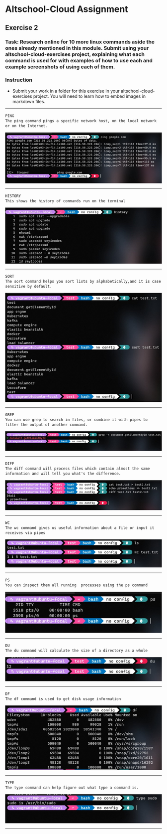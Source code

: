 # Altschool-Cloud Assignment

## Exercise 2

### Task: Research online for 10 more linux commands aside the ones already mentioned in this module. Submit using your altschool-cloud-exercises project, explaining what each command is used for with examples of how to use each and example screenshots of using each of them.

### Instruction

- Submit your work in a folder for this exercise in your altschool-cloud-exercises project. You will need to learn how to embed images in markdown files.

---

```
PING
The ping command pings a specific network host, on the local network or on the Internet.
```

![VagrantFile Image](./images/ping-command.jpg)

---

```
HISTORY
This shows the history of commands run on the terminal
```

![VagrantFile Image](./images/history-command2.jpg)

---

```
SORT
The sort command helps you sort lists by alphabetically,and it is case sensitive by default.
```

![VagrantFile Image](./images/sort-command.jpg)

---

```
GREP
You can use grep to search in files, or combine it with pipes to filter the output of another command.
```

![VagrantFile Image](./images/grep-command.jpg)

---

```
DIFF
The diff command will process files which contain almost the same information and will tell you what's the difference.
```

![VagrantFile Image](./images/diff-command.jpg)

---

```
WC
The wc command gives us useful information about a file or input it receives via pipes
```

![VagrantFile Image](./images/wc-command.jpg)

---

```
PS
You can inspect them all running  processes using the ps command
```

![VagrantFile Image](./images/ps-command.jpg)

---

```
DU
The du command will calculate the size of a directory as a whole
```

![VagrantFile Image](./images/du-command.jpg)

---

```
DF
The df command is used to get disk usage information
```

![VagrantFile Image](./images/df-command.jpg)

---

```
TYPE
The type command can help figure out what type a command is.
```

![VagrantFile Image](./images/ls-command.jpg)

---